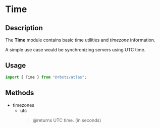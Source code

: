 # Time

## Description
The __Time__ module contains basic time utilities and *timezone* information.

A simple use case would be synchronizing servers using UTC time.

## Usage
```typescript
import { Time } from "@rbxts/atlas";
```

## Methods
- timezones
    - utc
        > @returns UTC time. (in seconds)